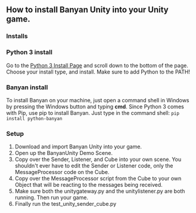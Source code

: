 ## How to install Banyan Unity into your Unity game.

### Installs

### Python 3 install
 Go to the [Python 3 Install Page](https://www.python.org/downloads/release/python-354/) and scroll down to the bottom of the page. Choose your install type, and install. Make sure to add Python to the PATH! 

### Banyan install
To install Banyan on your machine, just open a command shell in Windows by pressing the Windows button and typing **cmd**. Since Python 3 comes with Pip, use pip to install Banyan. Just type in the command shell: `pip install python-banyan`

### Setup

1. Download and import Banyan Unity into your game.
2. Open up the BanyanUnity Demo Scene.
3. Copy over the Sender, Listener, and Cube into your own scene. You shouldn't ever have to edit the Sender or Listener code, only the MessageProcessor code on the Cube. 
4. Copy over the MessageProcessor script from the Cube to your own Object that will be reacting to the messages being received.
5. Make sure both the unitygateway.py and the unitylistener.py are both running. Then run your game.
6. Finally run the test_unity_sender_cube.py
